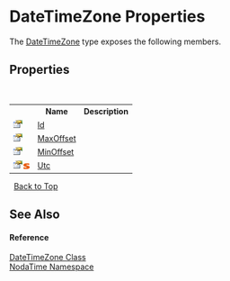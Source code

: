 # DateTimeZone Properties
 

The <a href="T_NodaTime_DateTimeZone">DateTimeZone</a> type exposes the following members.


## Properties
&nbsp;<table><tr><th></th><th>Name</th><th>Description</th></tr><tr><td>![Public property](media/pubproperty.gif "Public property")</td><td><a href="P_NodaTime_DateTimeZone_Id">Id</a></td><td /></tr><tr><td>![Public property](media/pubproperty.gif "Public property")</td><td><a href="P_NodaTime_DateTimeZone_MaxOffset">MaxOffset</a></td><td /></tr><tr><td>![Public property](media/pubproperty.gif "Public property")</td><td><a href="P_NodaTime_DateTimeZone_MinOffset">MinOffset</a></td><td /></tr><tr><td>![Public property](media/pubproperty.gif "Public property")![Static member](media/static.gif "Static member")</td><td><a href="P_NodaTime_DateTimeZone_Utc">Utc</a></td><td /></tr></table>&nbsp;
<a href="#datetimezone-properties">Back to Top</a>

## See Also


#### Reference
<a href="T_NodaTime_DateTimeZone">DateTimeZone Class</a><br /><a href="N_NodaTime">NodaTime Namespace</a><br />